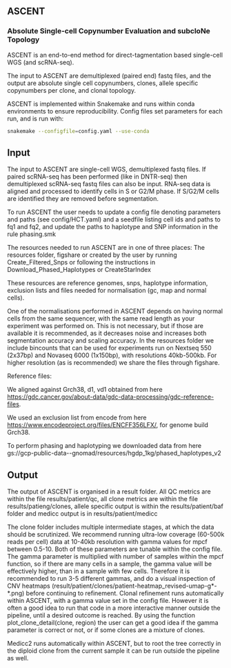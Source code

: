 ## ASCENT
### Absolute Single-cell Copynumber Evaluation and subcloNe Topology

ASCENT is an end-to-end method for direct-tagmentation based single-cell WGS (and scRNA-seq).

The input to ASCENT are demultiplexed (paired end) fastq files, and the output are absolute single cell copynumbers, clones, allele specific copynumbers per clone, and clonal topology. 

ASCENT is implemented within Snakemake and runs within conda environments to ensure reproducibility. Config files set parameters for each run, and is run with: 
```bash
snakemake --configfile=config.yaml --use-conda
```


## Input
The input to ASCENT are single-cell WGS, demultiplexed fastq files. If paired scRNA-seq has been performed (like in DNTR-seq) then demultiplexed scRNA-seq fastq files can also be input. RNA-seq data is aligned and processed to identify cells in S or G2/M phase. If S/G2/M cells are identified they are removed before segmentation. 

To run ASCENT the user needs to update a config file denoting parameters and paths (see config/HCT.yaml) and a seedfile listing cell ids and paths to fq1 and fq2, and update the paths to haplotype and SNP information in the rule phasing.smk  

The resources needed to run ASCENT are in one of three places: The resources folder, figshare or created by the user by running Create_Filtered_Snps or following the instructions in Download_Phased_Haplotypes or CreateStarIndex

These resources are reference genomes, snps, haplotype information, exclusion lists and files needed for normalisation (gc, map and normal cells). 

One of the normalisations performed in ASCENT depends on having normal cells from the same sequencer, with the same read length as your experiment was performed on. This is not necessary, but if those are available it is recommended, as it decreases noise and increases both segmentation accuracy and scaling accuracy. 
In the resources folder we include bincounts that can be used for experiments run on Nextseq 550 (2x37bp) and Novaseq 6000 (1x150bp), with resolutions 40kb-500kb. For higher resolution (as is recommended) we share the files through figshare. 

Reference files: 

We aligned against Grch38, d1, vd1 obtained from here https://gdc.cancer.gov/about-data/gdc-data-processing/gdc-reference-files. 

We used an exclusion list from encode from here https://www.encodeproject.org/files/ENCFF356LFX/, for genome build Grch38. 

To perform phasing and haplotyping we downloaded data from here gs://gcp-public-data--gnomad/resources/hgdp_1kg/phased_haplotypes_v2 

## Output

The output of ASCENT is organised in a result folder. All QC metrics are within the file results/patient/qc, all clone metrics are within the file results/patieng/clones, allele specific output is within the results/patient/baf folder and medicc output is in results/patient/medicc 

The clone folder includes multiple intermediate stages, at which the data should be scrutinized. We recommend running ultra-low coverage (60-500k reads per cell) data at 10-40kb resolution with gamma values for mpcf between 0.5-10. Both of these parameters are tunable within the config file. The gamma parameter is multiplied with number of samples within the mpcf function, so if there are many cells in a sample, the gamma value will be effectively higher, than in a sample with few cells. Therefore it is recommended to run 3-5 different gammas, and do a visual inspection of CNV heatmaps (result/patient/clones/patient-heatmap_revised-umap-g*-*.png) before continuing to refinement. Clonal refinement runs automatically within ASCENT, with a gamma value set in the config file. However it is often a good idea to run that code in a more interactive manner outside the pipeline, until a desired outcome is reached. By using the function plot_clone_detail(clone, region) the user can get a good idea if the gamma parameter is correct or not, or if some clones are a mixture of clones. 

Medicc2 runs automatically within ASCENT, but to root the tree correctly in the diploid clone from the current sample it can be run outside the pipeline as well. 



